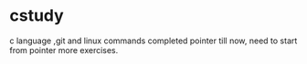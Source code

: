 # cstudy
c language ,git and linux commands
completed pointer till now, need to start from pointer more exercises.

